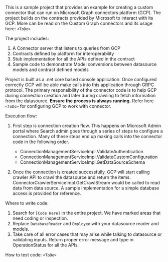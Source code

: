 This is a sample project that provides an example for creating a custom connector that can run on Microsoft Graph connectors platform (GCP). The project builds on the contracts provided by Microsoft to interact with its GCP. More can be read on the Custom Graph connectors and its usage here: `<ToDo>`

The project includes:

   1. A Connector server that listens to queries from GCP
   2. Contracts defined by platform for interoperability
   3. Stub implementation for all the APIs defined in the contract
   4. Sample code to demonstrate Model conversions between datasource models and contract defined models

Project is built as a .net core based console application. Once configured correctly GCP will be able make calls into this application through GRPC protocol. The primary responsibility of the connector code is to help GCP during connection creation and later during crawling to fetch information from the datasource. **Ensure the process is always running.** Refer here `<ToDo>` for configuring GCP to work with connector.

Execution flow:

1. First step is connection creation flow. This happens on Microsoft Admin portal where Search admin goes through a series of steps to configure a connection. Many of these steps end up making calls into the connector code in the following order.
	- ConnectionManagementServiceImpl.ValidateAuthentication
	- ConnectionManagementServiceImpl.ValidateCustomConfiguration
	- ConnectionManagementServiceImpl.GetDataSourceSchema

2. Once the connection is created successfully, GCP will start calling crawler API to crawl the datasource and return the items. ConnectorCrawlerServiceImpl.GetCrawlStream would be called to read data from data source. A sample implementation for a simple database access is provided for reference.

Where to write code:

   1. Search for `[Code Here]` in the entire project. We have marked areas that need coding or inspection.
   2. Replace `DatabaseReader` and `Employee` with your datasource reader and models.
   3. Take care of all error cases that may arise while talking to datasource or validating inputs. Return proper error message and type in OperationStatus for all the APIs.

How to test code:
    `<ToDo>`
